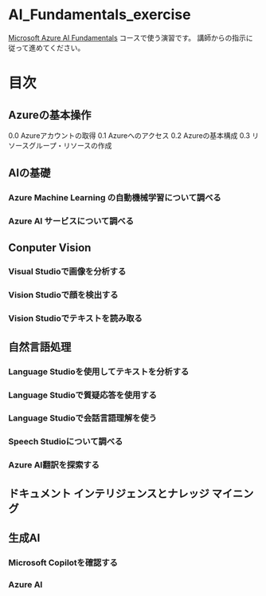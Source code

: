 # AI_Fundamentals_exercise
[Microsoft Azure AI Fundamentals](https://learn.microsoft.com/ja-jp/training/courses/ai-900t00) コースで使う演習です。
講師からの指示に従って進めてください。

# 目次
## Azureの基本操作
0.0 Azureアカウントの取得
0.1 Azureへのアクセス
0.2 Azureの基本構成
0.3 リソースグループ・リソースの作成

## AIの基礎
### Azure Machine Learning の自動機械学習について調べる
### Azure AI サービスについて調べる

## Conputer Vision
### Visual Studioで画像を分析する
### Vision Studioで顔を検出する
### Vision Studioでテキストを読み取る

## 自然言語処理
### Language Studioを使用してテキストを分析する
### Language Studioで質疑応答を使用する
### Language Studioで会話言語理解を使う
### Speech Studioについて調べる
### Azure AI翻訳を探索する

## ドキュメント インテリジェンスとナレッジ マイニング

## 生成AI
### Microsoft Copilotを確認する
### Azure AI
